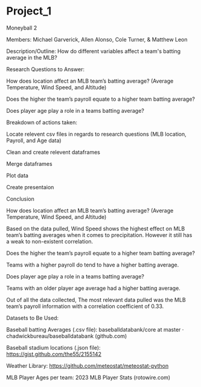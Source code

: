 # Project_1

Moneyball 2

Members: Michael Garverick, Allen Alonso, Cole Turner, & Matthew Leon

Description/Outline: How do different variables affect a team's batting average in the MLB? 

Research Questions to Answer: 

How does location affect an MLB team’s batting average? (Average Temperature, Wind Speed, and Altitude)

Does the higher the team’s payroll equate to a higher team batting average?

Does player age play a role in a teams batting average?


Breakdown of actions taken:

Locate relevent csv files in regards to research questions (MLB location, Payroll, and Age data)

Clean and create relevent dataframes

Merge dataframes

Plot data

Create presentaion 


Conclusion 

How does location affect an MLB team’s batting average? (Average Temperature, Wind Speed, and Altitude)

Based on the data pulled, Wind Speed shows the highest effect on MLB team’s batting averages when it comes to precipitation. However it still has a weak to non-existent correlation. 


Does the higher the team’s payroll equate to a higher team batting average?

Teams with a higher payroll do tend to have a higher batting average. 

Does player age play a role in a teams batting average?

Teams with an older player age average had a higher batting average.


Out of all the data collected, The most relevant data pulled was the MLB team’s payroll information with a correlation coefficient of 0.33. 


Datasets to Be Used: 

Baseball batting Averages (.csv file): baseballdatabank/core at master · chadwickbureau/baseballdatabank (github.com) 

Baseball stadium locations (.json file): https://gist.github.com/the55/2155142

Weather Library: https://github.com/meteostat/meteostat-python

MLB Player Ages per team: 2023 MLB Player Stats (rotowire.com)



